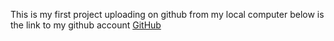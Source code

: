 This is my first project uploading on github from my local computer
below is the link to my github account
[GitHub](https://github.com/partary/zero_day "Github Home")
